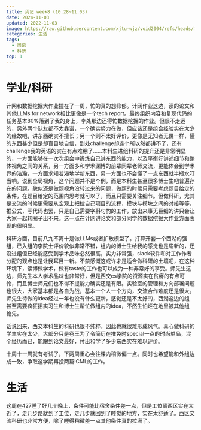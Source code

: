 ```yaml
---
title: 周记 week8 (10.28~11.03)
date: 2024-11-03
updated: 2022-11-03
image: https://raw.githubusercontent.com/xjtu-wjz/void2004/refs/heads/main/pics_for_post/week8.webp
categories: 生活
tags:
  - 周记
  - 科研
top: 1
---
```


# 学业/科研
计网和数据挖掘大作业撞在了一周，忙的真的想抑郁。计网作业这边，读的论文和其他LLMs for network相比更像是一个tech report。最终组织内容和复现代码的任务基本80%落到了我的身上，李处那边还得忙数据挖掘的作业。但很不走运的，另外两个队友都不太靠谱，一个确实努力在做，但应该还是组会经验实在太少的缘故吧，讲东西确实不擅长；另一个则不太好评价，更像是无知者无畏一样，懂的东西甚少但是却盲目地自信，到处challenge却连个所以然都讲不了，还有challenge我的英语的实在有点难绷了......本科生进组科研的提升还是非常明显的，一方面能够在一次次组会中锻炼自己讲东西的能力，以及平衡好讲述细节和整体视角之间的关系，另一方面多和学术渊博的前辈同辈老师交流，更能体会到学术界的浩瀚，一方面求知若渴地学新东西，另一方面也不会懂了一点东西就半瓶水叮当响。说到全局视角，这个问题并不是个例，而是本科生甚至很多博士生吧普遍存在的问题。貌似还是做题视角没转过来的问题，做题的时候只需要考虑题目给定的条件，在题目给定的范围内思考就可以了，而且只需要关注细节。但做科研，尤其是交流的时候更需要从宏观上把控自己项目的流程，模块与模块之间的对接等等，推公式，写代码也罢，只是自己需要字斟句酌的工作，放出来事无巨细的讲只会让大家一起转圈子出不来。这一点在计网讲论文和部分同学的数据挖掘大作业方面表现的很明显。

科研方面，目前八九不离十是做LLMs或者扩散模型了。打算开套一个西湖的强组，已入组的李院士评价貌似非常不错，组内的博士生给我的感觉也是崭新的，还没进组但已经能感受到学术品味必然很高，实力非常强，slack软件和对工作作者分配的观点也是让我耳目一新。不禁感慨这或许才是适合做科研的土壤吧，在这种环境下，读博做学术，做有taste的工作也可以成为一种非常好的享受。师先生这边，师先生本人学术品味也非常好，但是西交cs学院的资源实在贫瘠的有点可怜，而且博士师兄们也不得不提能力确实还是有限。实验室的管理和方向部署问题也很大，大家基本都是各自为战，基本一个人一个方向，交流合作难度还是很大。师先生待做的idea经过一年也没有什么更新，感觉还是不太好的，西湖这边的组甚至需要疯狂招实习生和博士生帮忙做组内的idea，不然生怕烂在地里被其他组抢先。

话说回来，西交本科生的科研也很不纯粹，因此也就很难形成风气。真心做科研的学生实在太少，大部分只是卷王为了令简历在推免时special一点的时尚单品，混个经历而已，能蹭到论文最好，付出和学了多少东西实在难以评价。

十周十一周就有考试了，下两周重心会往课内稍微偏一点。同时也希望能和外组达成一致，争取这学期再投两篇ICML的工作。

# 生活
这周在427睡了好几个晚上，条件可能比宿舍条件差一点，但是工位离西区实在太近了，走几步路就到了工位，走几步就回到了睡觉的地方，实在太舒适了。西区交流科研也非常方便，除了睡得稍微差一点其他条件真的拉满了。


